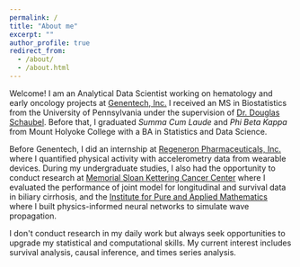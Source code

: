 ```yaml
---
permalink: /
title: "About me"
excerpt: ""
author_profile: true
redirect_from: 
  - /about/
  - /about.html
---
```


Welcome! I am an Analytical Data Scientist working on hematology and early oncology projects at [Genentech, Inc.](https://www.gene.com/) I received an MS in Biostatistics from the University of Pennsylvania under the supervision of [Dr. Douglas Schaubel](https://www.dbei.med.upenn.edu/bio/douglas-e-schaubel-phd). Before that, I graduated *Summa Cum Laude* and *Phi Beta Kappa* from Mount Holyoke College with a BA in Statistics and Data Science.

Before Genentech, I did an internship at [Regeneron Pharmaceuticals, Inc.](https://www.regeneron.com/) where I quantified physical activity with accelerometry data from wearable devices. During my undergraduate studies, I also had the opportunity to conduct research at [Memorial Sloan Kettering Cancer Center](https://www.mskcc.org/departments/epidemiology-biostatistics) where I evaluated the performance of joint model for longitudinal and survival data in biliary cirrhosis, and the [Institute for Pure and Applied Mathematics](https://www.ipam.ucla.edu/) where I built physics-informed neural networks to simulate wave propagation.

I don't conduct research in my daily work but always seek opportunities to upgrade my statistical and computational skills. My current interest includes survival analysis, causal inference, and times series analysis. 
